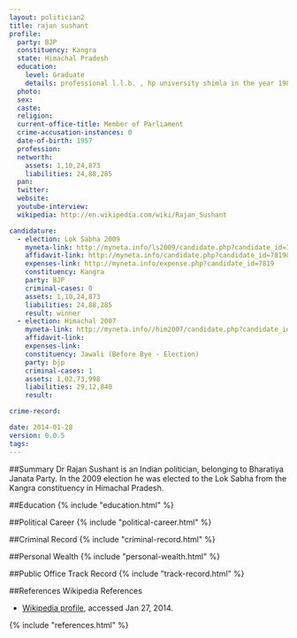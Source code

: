 ```yaml
---
layout: politician2
title: rajan sushant
profile: 
  party: BJP
  constituency: Kangra
  state: Himachal Pradesh
  education: 
    level: Graduate
    details: professional l.l.b. , hp university shimla in the year 1988
  photo: 
  sex: 
  caste: 
  religion: 
  current-office-title: Member of Parliament
  crime-accusation-instances: 0
  date-of-birth: 1957
  profession: 
  networth: 
    assets: 1,10,24,873
    liabilities: 24,88,285
  pan: 
  twitter: 
  website: 
  youtube-interview: 
  wikipedia: http://en.wikipedia.com/wiki/Rajan_Sushant

candidature: 
  - election: Lok Sabha 2009
    myneta-link: http://myneta.info/ls2009/candidate.php?candidate_id=7819
    affidavit-link: http://myneta.info/candidate.php?candidate_id=7819&scan=original
    expenses-link: http://myneta.info/expense.php?candidate_id=7819
    constituency: Kangra 
    party: BJP
    criminal-cases: 0
    assets: 1,10,24,873
    liabilities: 24,88,285
    result: winner 
  - election: Himachal 2007
    myneta-link: http://myneta.info//him2007/candidate.php?candidate_id=55
    affidavit-link: 
    expenses-link: 
    constituency: Jawali (Before Bye - Election) 
    party: bjp
    criminal-cases: 1
    assets: 1,02,73,998
    liabilities: 29,12,840
    result:  

crime-record: 

date: 2014-01-28
version: 0.0.5
tags: 
---
```

##Summary
Dr Rajan Sushant is an Indian politician, belonging to Bharatiya Janata Party. In the 2009 election he was elected to the Lok Sabha from the Kangra constituency in Himachal Pradesh.


##Education
{% include "education.html" %}


##Political Career
{% include "political-career.html" %}


##Criminal Record
{% include "criminal-record.html" %}


##Personal Wealth
{% include "personal-wealth.html" %}


##Public Office Track Record
{% include "track-record.html" %}


##References
Wikipedia References
- [Wikipedia profile]({{page.profile.wikipedia}}), accessed Jan 27, 2014.



{% include "references.html" %}